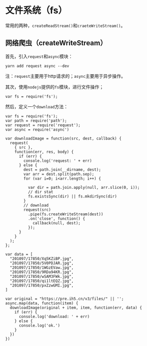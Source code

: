 # 文件系统（fs）

常用的两种，`createReadStream()`和`craeteWriteStream()`。

## 网络爬虫（createWriteStream）

首先，引入`request`和`async`模块：

```
yarn add request async --dev
```

注：`request`主要用于http请求的；`async`主要用于异步操作。

其次，使用`nodejs`提供的`fs`模块，进行文件操作；

```
var fs = require('fs');
```

然后，定义一个`download`方法：

```
var fs = require('fs');
var path = require('path');
var request = require('request');
var async = require('async')

var downloadImage = function(src, dest, callback) {
  request(
    { src },
    function(err, res, body) {
      if (err) {
        console.log('request: ' + err)
      } else {
        dest = path.join(__dirname, dest);
        var arr = dest.split(path.sep);
        for (var i=0; i<arr.length; i++) {
      
          var dir = path.join.apply(null, arr.slice(0, i));
          // dir stat
          fs.existsSync(dir) || fs.mkdirSync(dir)  
        }
        // download
        request(src)
          .pipe(fs.createWriteStream(dest))
          .on('close', function() {
            callback(null, dest);
          });
      }
    }
  );
};

var data = [
  "201097/17850/Xq5KZiBP.jpg",
  "201097/17850/5V0PDJAR.jpg",
  "201097/17850/1WGzEVaw.jpg",
  "201097/17850/9RDa94KR.jpg",
  "201097/17850/wSAM3FWk.jpg",
  "201097/17850/qi1ltEQZ.jpg",
  "201097/17850/pxZzwGMI.jpg",
]

var original = "https://pre.ih5.cn/v3/files/" || '';
async.map(data, function(item) {
  downloadImage(original + item, item, function(err, data) {
    if (err) {
      console.log('download: ' + err)
    } else {
      console.log('ok.')
    }
  })
})
```